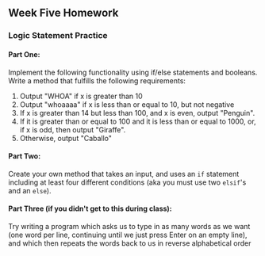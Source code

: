 ## Week Five Homework

### Logic Statement Practice

#### Part One:
Implement the following functionality using if/else statements and booleans. Write a method that fulfills the following requirements:
1. Output "WHOA" if x is greater than 10
2. Output "whoaaaa" if x is less than or equal to 10, but not negative
3. If x is greater than 14 but less than 100, and x is even, output "Penguin". 
4. If it is greater than or equal to 100 and it is less than or equal to 1000, or, if x is odd, then output "Giraffe". 
5. Otherwise, output "Caballo"

#### Part Two:

Create your own method that takes an input, and uses an `if` statement including at least four different conditions (aka you must use two `elsif`'s and an `else`).

#### Part Three (if you didn't get to this during class):

Try writing a program which asks us to type in as many words as we want (one word per line, continuing until we just press Enter on an empty line), and which then repeats the words back to us in reverse alphabetical order
